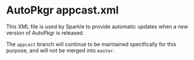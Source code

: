 AutoPkgr appcast.xml
====================

This XML file is used by Sparkle to provide automatic updates when a new version of AutoPkgr is released.

The `appcast` branch will continue to be maintained specifically for this purpose, and will not be merged into `master`.
